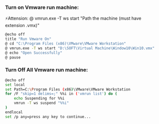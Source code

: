 <h3 align="left"><b>Turn on Vmware run machine:</b></h3>

⚡Attension: @ vmrun.exe -T ws start "Path the machine (must have extension .vmx)"

```bash
@echo off
title "Run Vmware On"
@ cd "C:\Program Files (x86)\VMware\VMware Workstation"
@ vmrun.exe -T ws start "D:\SOFT\Virtual Machine\Window10\Win10.vmx"
@ echo "Open Successfully"
@ pause
```
<h3 align="left"><b>Turn Off All Vmware run machine:</b></h3>

```bash
@echo off
set local
set Path=C:\Program Files (x86)\VMware\VMware Workstation
for /F "skip=1 delims=;" %%i in ('vmrun list') do (
    echo Suspending for %%i
    vmrun -T ws suspend "%%i"
)
endlocal
set /p any=press any key to continue...
```